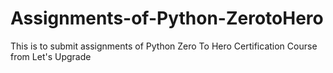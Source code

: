 # Assignments-of-Python-ZerotoHero
This is to submit assignments of Python Zero To Hero Certification Course from Let's Upgrade
